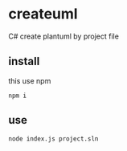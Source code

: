 # createuml
 C# create plantuml by project file
## install
this use npm
```
npm i
```
## use
```
node index.js project.sln
```
